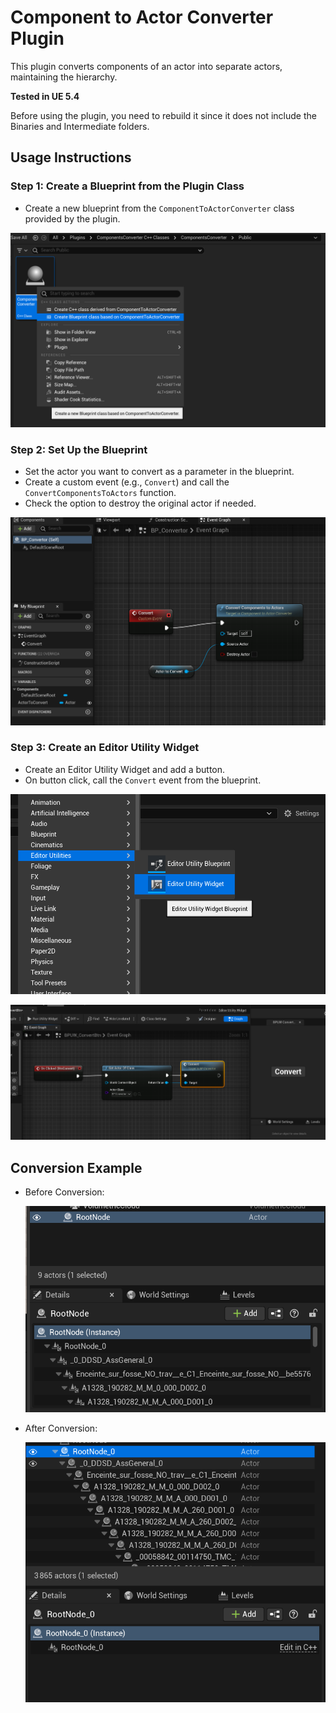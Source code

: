 # Component to Actor Converter Plugin

This plugin converts components of an actor into separate actors, maintaining the hierarchy.

**Tested in UE 5.4**

Before using the plugin, you need to rebuild it since it does not include the Binaries and Intermediate folders.


## Usage Instructions

### Step 1: Create a Blueprint from the Plugin Class

- Create a new blueprint from the `ComponentToActorConverter` class provided by the plugin.

![Create Blueprint](readme/createBP.png)

### Step 2: Set Up the Blueprint

- Set the actor you want to convert as a parameter in the blueprint.
- Create a custom event (e.g., `Convert`) and call the `ConvertComponentsToActors` function.
- Check the option to destroy the original actor if needed.

![Blueprint Setup](readme/customEvents.png)

### Step 3: Create an Editor Utility Widget

- Create an Editor Utility Widget and add a button.
- On button click, call the `Convert` event from the blueprint.

![Create Widget](readme/euw.png)

![Create Widget](readme/euw_bp.png)

## Conversion Example

- Before Conversion:

  ![Before Conversion](readme/before.png)

- After Conversion:

  ![After Conversion](readme/after.png)

